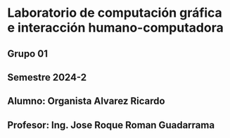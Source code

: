# Laboratorio de computación gráfica e interacción humano-computadora
## Grupo 01
## Semestre 2024-2
## Alumno: Organista Alvarez Ricardo
## Profesor: Ing. Jose Roque Roman Guadarrama
